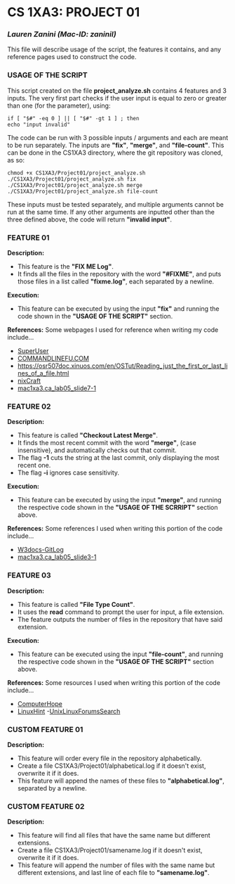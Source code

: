 # CS 1XA3: PROJECT 01
### *Lauren Zanini (Mac-ID: zaninil)*
This file will describe usage of the script, the features it contains, and any reference pages used to construct the code.

### USAGE OF THE SCRIPT
This script created on the file **project_analyze.sh** contains 4 features and 3 inputs.
The very first part checks if the user input is equal to zero or greater than one (for the parameter), using:

	if [ "$#" -eq 0 ] || [ "$#" -gt 1 ] ; then
	echo "input invalid"

The code can be run with 3 possible inputs / arguments and each are meant to be run separately.
The inputs are **"fix"**, **"merge"**, and **"file-count"**.
This can be done in the CS1XA3 directory, where the git repository was cloned, as so:

	chmod +x CS1XA3/Project01/project_analyze.sh
	./CS1XA3/Project01/project_analyze.sh fix
	./CS1XA3/Project01/project_analyze.sh merge
	./CS1XA3/Project01/project_analyze.sh file-count

These inputs must be tested separately, and multiple arguments cannot be run at the same time.
If any other arguments are inputted other than the three defined above, the code will return **"invalid input"**.

### FEATURE 01
**Description:** 
- This feature is the **"FIX ME Log"**.
- It finds all the files in the repository with the word **"#FIXME"**, and puts those files in a list called **"fixme.log"**, each separated by a newline.

**Execution:** 
- This feature can be executed by using the input **"fix"** and running the code shown in the **"USAGE OF THE SCRIPT"** section.

**References:** 
Some webpages I used for reference when writing my code include...
- [SuperUser](https://superuser.com/questions/414465/how-to-overwrite-file-using-echo)
- [COMMANDLINEFU.COM](https://www.commandlinefu.com/commands/view/12833/get-a-list-of-all-todofixme-tasks-left-to-be-done-in-your-project)
- https://osr507doc.xinuos.com/en/OSTut/Reading_just_the_first_or_last_lines_of_a_file.html
- [nixCraft](https://www.cyberciti.biz/faq/bash-get-basename-of-filename-or-directory-name/)
- [mac1xa3.ca_lab05_slide7-1](https://mac1xa3.ca/Slides/Week05/1XA3_Lab_Week05.html)

### FEATURE 02
**Description:**
- This feature is called **"Checkout Latest Merge"**.
- It finds the most recent commit with the word **"merge"**, (case insensitive), and automatically checks out that commit.
- The flag **-1** cuts the string at the last commit, only displaying the most recent one. 
- The flag **-i** ignores case sensitivity.

**Execution:**
- This feature can be executed by using the input **"merge"**, and running the respective code shown in the **"USAGE OF THE SCRRIPT"** section above.

**References:** 
Some references I used when writing this portion of the code include...
- [W3docs-GitLog](https://www.w3docs.com/learn-git/git-log.html)
- [mac1xa3.ca_lab05_slide3-1](https://mac1xa3.ca/Slides/Week05/1XA3_Lab_Week05.html)

### FEATURE 03
**Description:**
- This feature is called **"File Type Count"**.
- It uses the **read** command to prompt the user for input, a file extension.
- The feature outputs the number of files in the repository that have said extension.

**Execution:**
- This feature can be executed using the input **"file-count"**, and running the respective code shown in the **"USAGE OF THE SCRIPT"** section above.

**References:**
Some resources I used when writing this portion of the code include...
- [ComputerHope](https://www.computerhope.com/unix/bash/read.htm)
- [LinuxHint](https://linuxhint.com/bash_read_command/)
-[UnixLinuxForumsSearch](https://www.unix.com/unix-for-dummies-questions-and-answers/111362-pipe-results-grep-command-ls-comand.html)

### CUSTOM FEATURE 01
**Description:**
- This feature will order every file in the repository alphabetically.
- Create a file CS1XA3/Project01/alphabetical.log if it doesn't exist, overwrite it if it does.
- This feature will append the names of these files to **"alphabetical.log"**, separated by a newline.

### CUSTOM FEATURE 02
**Description:**
- This feature will find all files that have the same name but different extensions.
- Create a file CS1XA3/Project01/samename.log if it doesn't exist, overwrite it if it does.
- This feature will append the number of files with the same name but different extensions, and last line of each file to **"samename.log"**. 
